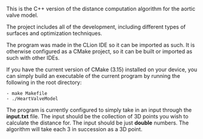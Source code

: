 This is the C++ version of the distance computation algorithm for the aortic valve model.

The project includes all of the development, including different types of surfaces and optimization techniques.

The program was made in the CLion IDE so it can be imported as such. It is otherwise configured as a CMake project,
so it can be built or imported as such with other IDEs.

If you have the current version of CMake (3.15) installed on your device, you can simply build an executable of the
current program by running the following in the root directory:

    - make Makefile
    - ./HeartValveModel
    
The program is currently configured to simply take in an input through the **input.txt** file.
The input should be the collection of 3D points you wish to calculate the distance for. 
The input should be just **double** numbers. The algorithm will take each 3 in succession as a 3D point.